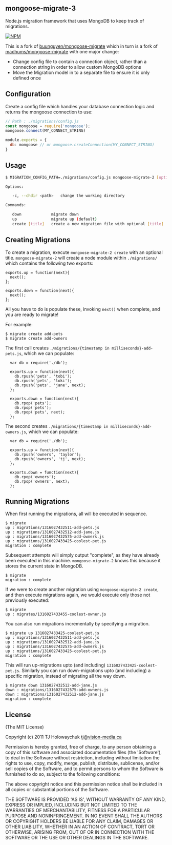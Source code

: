## mongoose-migrate-3

Node.js migration framework that uses MongoDB to keep track of migrations.

[![NPM](https://nodei.co/npm/mongoose-migrate-2.png?compact=true)](https://www.npmjs.com/package/mongoose-migrate-2)

This is a fork of [buunguyen/mongoose-migrate](https://github.com/buunguyen/mongoose-migrate) which in turn is a fork of [madhums/mongoose-migrate](https://github.com/madhums/mongoose-migrate) with one major change:

* Change config file to contain a connection object, rather than a connection string in order to allow custom MongoDB options
* Move the Migration model in to a separate file to ensure it is only defined once

## Configuration

Create a config file which handles your database connection logic and returns the mongoose connection to use:

```js
// Path : ./migrations/config.js
const mongoose = require('mongoose');
mongoose.connect(MY_CONNECT_STRING)

module.exports = {
  db: mongoose // or mongoose.createConnection(MY_CONNECT_STRING)
}
```

## Usage

```sh
$ MIGRATION_CONFIG_PATH=./migrations/config.js mongoose-migrate-2 [options] [command]

Options:

   -c, --chdir <path>   change the working directory

Commands:

   down             migrate down
   up               migrate up (default)
   create [title]   create a new migration file with optional [title]
```

## Creating Migrations

To create a migration, execute `mongoose-migrate-2 create` with an optional title. `mongoose-migrate-2` will create a node module within `./migrations/` which contains the following two exports:

    exports.up = function(next){
      next();
    };

    exports.down = function(next){
      next();
    };

All you have to do is populate these, invoking `next()` when complete, and you are ready to migrate!

For example:

    $ migrate create add-pets
    $ migrate create add-owners

The first call creates `./migrations/{timestamp in milliseconds}-add-pets.js`, which we can populate:

      var db = require('./db');

      exports.up = function(next){
        db.rpush('pets', 'tobi');
        db.rpush('pets', 'loki');
        db.rpush('pets', 'jane', next);
      };

      exports.down = function(next){
        db.rpop('pets');
        db.rpop('pets');
        db.rpop('pets', next);
      };

The second creates `./migrations/{timestamp in milliseconds}-add-owners.js`, which we can populate:

      var db = require('./db');

      exports.up = function(next){
        db.rpush('owners', 'taylor');
        db.rpush('owners', 'tj', next);
      };

      exports.down = function(next){
        db.rpop('owners');
        db.rpop('owners', next);
      };

## Running Migrations

When first running the migrations, all will be executed in sequence.

    $ migrate
    up : migrations/1316027432511-add-pets.js
    up : migrations/1316027432512-add-jane.js
    up : migrations/1316027432575-add-owners.js
    up : migrations/1316027433425-coolest-pet.js
    migration : complete

Subsequent attempts will simply output "complete", as they have already been executed in this machine. `mongoose-migrate-2` knows this because it stores the current state in MongoDB.

    $ migrate
    migration : complete

If we were to create another migration using `mongoose-migrate-2 create`, and then execute migrations again, we would execute only those not previously executed:

    $ migrate
    up : migrates/1316027433455-coolest-owner.js

You can also run migrations incrementally by specifying a migration.

    $ migrate up 1316027433425-coolest-pet.js
    up : migrations/1316027432511-add-pets.js
    up : migrations/1316027432512-add-jane.js
    up : migrations/1316027432575-add-owners.js
    up : migrations/1316027433425-coolest-pet.js
    migration : complete

This will run up-migrations upto (and including) `1316027433425-coolest-pet.js`. Similarly you can run down-migrations upto (and including) a specific migration, instead of migrating all the way down.

    $ migrate down 1316027432512-add-jane.js
    down : migrations/1316027432575-add-owners.js
    down : migrations/1316027432512-add-jane.js
    migration : complete

## License

(The MIT License)

Copyright (c) 2011 TJ Holowaychuk <tj@vision-media.ca>

Permission is hereby granted, free of charge, to any person obtaining a copy of this software and associated documentation files (the 'Software'), to deal in the Software without restriction, including without limitation the rights to use, copy, modify, merge, publish, distribute, sublicense, and/or sell copies of the Software, and to permit persons to whom the Software is furnished to do so, subject to the following conditions:

The above copyright notice and this permission notice shall be included in all copies or substantial portions of the Software.

THE SOFTWARE IS PROVIDED 'AS IS', WITHOUT WARRANTY OF ANY KIND, EXPRESS OR IMPLIED, INCLUDING BUT NOT LIMITED TO THE WARRANTIES OF MERCHANTABILITY, FITNESS FOR A PARTICULAR PURPOSE AND NONINFRINGEMENT. IN NO EVENT SHALL THE AUTHORS OR COPYRIGHT HOLDERS BE LIABLE FOR ANY CLAIM, DAMAGES OR OTHER LIABILITY, WHETHER IN AN ACTION OF CONTRACT, TORT OR OTHERWISE, ARISING FROM, OUT OF OR IN CONNECTION WITH THE SOFTWARE OR THE USE OR OTHER DEALINGS IN THE SOFTWARE.
